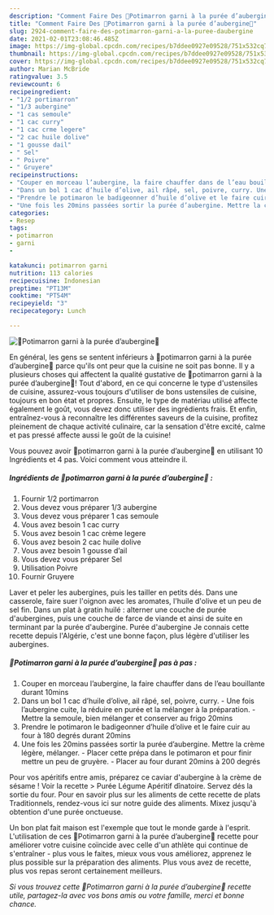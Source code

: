 ```yaml
---
description: "Comment Faire Des 🌿Potimarron garni à la purée d’aubergine🌿"
title: "Comment Faire Des 🌿Potimarron garni à la purée d’aubergine🌿"
slug: 2924-comment-faire-des-potimarron-garni-a-la-puree-daubergine
date: 2021-02-01T23:08:46.485Z
image: https://img-global.cpcdn.com/recipes/b7ddee0927e09528/751x532cq70/🌿potimarron-garni-a-la-puree-daubergine🌿-photo-principale-de-la-recette.jpg
thumbnail: https://img-global.cpcdn.com/recipes/b7ddee0927e09528/751x532cq70/🌿potimarron-garni-a-la-puree-daubergine🌿-photo-principale-de-la-recette.jpg
cover: https://img-global.cpcdn.com/recipes/b7ddee0927e09528/751x532cq70/🌿potimarron-garni-a-la-puree-daubergine🌿-photo-principale-de-la-recette.jpg
author: Marian McBride
ratingvalue: 3.5
reviewcount: 6
recipeingredient:
- "1/2 portimarron"
- "1/3 aubergine"
- "1 cas semoule"
- "1 cac curry"
- "1 cac crme legere"
- "2 cac huile dolive"
- "1 gousse dail"
- " Sel"
- " Poivre"
- " Gruyere"
recipeinstructions:
- "Couper en morceau l’aubergine, la faire chauffer dans de l’eau bouillante durant 10mins"
- "Dans un bol 1 cac d’huile d’olive, ail râpé, sel, poivre, curry. Une fois l’aubergine cuite, la réduire en purée et la mélanger à la préparation. Mettre la semoule, bien mélanger et conserver au frigo 20mins"
- "Prendre le potimaron le badigeonner d’huile d’olive et le faire cuir au four à 180 degrés durant 20mins"
- "Une fois les 20mins passées sortir la purée d’aubergine. Mettre la crème légère, mélanger. Placer cette prépa dans le potimaron et pour finir mettre un peu de gruyère. Placer au four durant 20mins à 200 degrés"
categories:
- Resep
tags:
- potimarron
- garni
- 

katakunci: potimarron garni  
nutrition: 113 calories
recipecuisine: Indonesian
preptime: "PT13M"
cooktime: "PT54M"
recipeyield: "3"
recipecategory: Lunch

---
```



![🌿Potimarron garni à la purée d’aubergine🌿](https://img-global.cpcdn.com/recipes/b7ddee0927e09528/751x532cq70/🌿potimarron-garni-a-la-puree-daubergine🌿-photo-principale-de-la-recette.jpg)

En général, les gens se sentent inférieurs à 🌿potimarron garni à la purée d’aubergine🌿 parce qu'ils ont peur que la cuisine ne soit pas bonne. Il y a plusieurs choses qui affectent la qualité gustative de 🌿potimarron garni à la purée d’aubergine🌿! Tout d'abord, en ce qui concerne le type d'ustensiles de cuisine, assurez-vous toujours d'utiliser de bons ustensiles de cuisine, toujours en bon état et propres. Ensuite, le type de matériau utilisé affecte également le goût, vous devez donc utiliser des ingrédients frais. Et enfin, entraînez-vous à reconnaître les différentes saveurs de la cuisine, profitez pleinement de chaque activité culinaire, car la sensation d'être excité, calme et pas pressé affecte aussi le goût de la cuisine!

<!--inarticleads1-->

Vous pouvez avoir 🌿potimarron garni à la purée d’aubergine🌿 en utilisant 10 Ingrédients et 4 pas. Voici comment vous atteindre il.

##### Ingrédients de 🌿potimarron garni à la purée d’aubergine🌿 :

1. Fournir 1/2 portimarron
1. Vous devez vous préparer 1/3 aubergine
1. Vous devez vous préparer 1 cas semoule
1. Vous avez besoin 1 cac curry
1. Vous avez besoin 1 cac crème legere
1. Vous avez besoin 2 cac huile dolive
1. Vous avez besoin 1 gousse d’ail
1. Vous devez vous préparer  Sel
1. Utilisation  Poivre
1. Fournir  Gruyere


Laver et peler les aubergines, puis les tailler en petits dés. Dans une casserole, faire suer l&#39;oignon avec les aromates, l&#39;huile d&#39;olive et un peu de sel fin. Dans un plat à gratin huilé : alterner une couche de purée d&#39;aubergines, puis une couche de farce de viande et ainsi de suite en terminant par la purée d&#39;aubergine. Purée d&#39;aubergine Je connais cette recette depuis l&#39;Algérie, c&#39;est une bonne façon, plus légère d&#39;utiliser les aubergines. 

<!--inarticleads2-->

##### 🌿Potimarron garni à la purée d’aubergine🌿 pas à pas :

1. Couper en morceau l’aubergine, la faire chauffer dans de l’eau bouillante durant 10mins
1. Dans un bol 1 cac d’huile d’olive, ail râpé, sel, poivre, curry. - Une fois l’aubergine cuite, la réduire en purée et la mélanger à la préparation. - Mettre la semoule, bien mélanger et conserver au frigo 20mins
1. Prendre le potimaron le badigeonner d’huile d’olive et le faire cuir au four à 180 degrés durant 20mins
1. Une fois les 20mins passées sortir la purée d’aubergine. Mettre la crème légère, mélanger. - Placer cette prépa dans le potimaron et pour finir mettre un peu de gruyère. - Placer au four durant 20mins à 200 degrés


Pour vos apéritifs entre amis, préparez ce caviar d&#39;aubergine à la crème de sésame ! Voir la recette &gt; Purée Légume Apéritif dînatoire. Servez dés la sortie du four. Pour en savoir plus sur les aliments de cette recette de plats Traditionnels, rendez-vous ici sur notre guide des aliments. Mixez jusqu&#39;à obtention d&#39;une purée onctueuse. 

<!--inarticleads1-->

<p>
Un bon plat fait maison est l'exemple que tout le monde garde à l'esprit. L'utilisation de ces 🌿Potimarron garni à la purée d’aubergine🌿 recette pour améliorer votre cuisine coïncide avec celle d'un athlète qui continue de s'entraîner - plus vous le faites, mieux vous vous améliorez, apprenez le plus possible sur la préparation des aliments. Plus vous avez de recette, plus vos repas seront certainement meilleurs.
</p>

<p>
<i>Si vous trouvez cette 🌿Potimarron garni à la purée d’aubergine🌿 recette utile, partagez-la avec vos bons amis ou votre famille, merci et bonne chance.</i>
</p>
